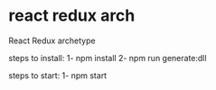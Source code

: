 # react redux arch

React Redux archetype

steps to install:
1- npm install
2- npm run generate:dll

steps to start:
1- npm start
